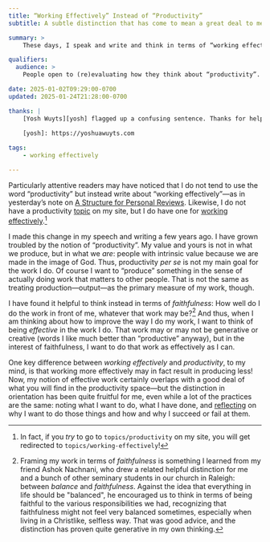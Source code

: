 ```yaml
---
title: “Working Effectively” Instead of “Productivity”
subtitle: A subtle distinction that has come to mean a great deal to me.

summary: >
    These days, I speak and write and think in terms of “working effectively” rather than “being productive”—a subtle shift in framing that matters a lot.

qualifiers:
  audience: >
    People open to (re)evaluating how they think about “productivity”. I expressly assume and reference a Christian view of things in this post, but you do not have to be a Christian to find it sensible, I think.

date: 2025-01-02T09:29:00-0700
updated: 2025-01-24T21:28:00-0700

thanks: |
    [Yosh Wuyts][yosh] flagged up a confusing sentence. Thanks for helping me fix it!
    
    [yosh]: https://yoshuawuyts.com

tags:
    - working effectively

---
```


Particularly attentive readers may have noticed that I do not tend to use the word “productivity” but instead write about “working effectively”—as in yesterday’s note on [A Structure for Personal Reviews][structure]. Likewise, I do not have a productivity [topic](https://v5.chriskrycho.com/topics/) on my site, but I do have one for [working effectively](https://v5.chriskrycho.com/topics/working-effectively/).[^redirect]

[structure]: https://v5.chriskrycho.com/notes/structure-for-personal-reviews/

I made this change in my speech and writing a few years ago. I have grown troubled by the notion of “productivity”. My value and yours is not in what we produce, but in what we *are*: people with intrinsic value because we are made in the image of God. Thus, productivity <i>per se</i> is not my main goal for the work I do. Of course I want to “produce” something in the sense of actually doing work that matters to other people. That is not the same as treating production—output—as the primary measure of my work, though.

I have found it helpful to think instead in terms of *faithfulness*: How well do I do the work in front of me, whatever that work may be?[^balance] And thus, when I am thinking about how to improve the way I do my work, I want to think of being *effective* in the work I do. That work may or may not be generative or creative (words I like much better than “productive” anyway), but in the interest of faithfulness, I want to do that work as effectively as I can.

One key difference between *working effectively* and *productivity*, to my mind, is that working more effectively may in fact result in producing less! Now, my notion of effective work certainly overlaps with a good deal of what you will find in the productivity space—but the distinction in orientation has been quite fruitful for me, even while a lot of the practices are the same: noting what I want to do, what I have done, and [reflecting][structure] on why I want to do those things and how and why I succeed or fail at them.

[^redirect]: In fact, if you *try* to go to `topics/productivity` on my site, you will get redirected to `topics/working-effectively`!

[^balance]: Framing my work in terms of *faithfulness* is something I learned from my friend Ashok Nachnani, who drew a related helpful distinction for me and a bunch of other seminary students in our church in Raleigh: between *balance* and *faithfulness*. Against the idea that everything in life should be "balanced", he encouraged us to think in terms of being faithful to the various responsibilities we had, recognizing that faithfulness might not feel very balanced sometimes, especially when living in a Christlike, selfless way. That was good advice, and the distinction has proven quite generative in my own thinking.

